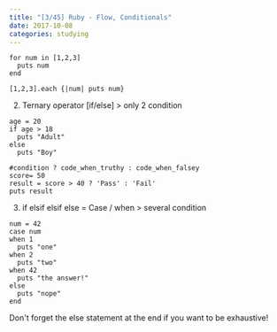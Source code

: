 ```yaml
---
title: "[3/45] Ruby - Flow, Conditionals"
date: 2017-10-08
categories: studying
---
```




```
for num in [1,2,3]
  puts num
end
```
```
[1,2,3].each {|num| puts num}
```


2. Ternary operator [if/else] > only 2 condition

```
age = 20 
if age > 18 
  puts "Adult"
else
  puts "Boy"
```

```
#condition ? code_when_truthy : code_when_falsey
score= 50
result = score > 40 ? 'Pass' : 'Fail'
puts result
```


3. if elsif elsif else = Case / when  > several condition 
```
num = 42
case num
when 1
  puts "one"
when 2
  puts "two"
when 42
  puts "the answer!"
else
  puts "nope"
end
```
Don't forget the else statement at the end if you want to be exhaustive!

